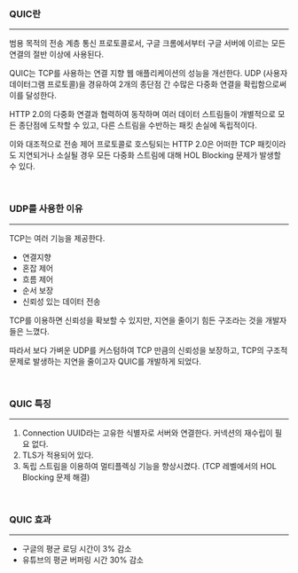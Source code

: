 ### QUIC란
---
범용 목적의 전송 계층 통신 프로토콜로서, 구글 크롬에서부터 구글 서버에 이르는 모든 연결의 절반 이상에 사용된다.

QUIC는 TCP를 사용하는 연결 지향 웹 애플리케이션의 성능을 개선한다. UDP (사용자 데이터그램 프로토콜)을 경유하여 2개의 종단점 간 수많은 다중화 연결을 확립함으로써 이를 달성한다.

HTTP 2.0의 다중화 연결과 협력하여 동작하며 여러 데이터 스트림들이 개별적으로 모든 종단점에 도착할 수 있고, 다른 스트림을 수반하는 패킷 손실에 독립적이다. 

이와 대조적으로 전송 제어 프로토콜로 호스팅되는 HTTP 2.0은 어떠한 TCP 패킷이라도 지연되거나 소실될 경우 모든 다중화 스트림에 대해 HOL Blocking 문제가 발생할 수 있다.

<br>

### UDP를 사용한 이유
---
TCP는 여러 기능을 제공한다.
- 연결지향
- 혼잡 제어
- 흐름 제어
- 순서 보장
- 신뢰성 있는 데이터 전송

TCP를 이용하면 신뢰성을 확보할 수 있지만, 지연을 줄이기 힘든 구조라는 것을 개발자들은 느꼈다.

따라서 보다 가벼운 UDP를 커스텀하여 TCP 만큼의 신뢰성을 보장하고, TCP의 구조적 문제로 발생하는 지연을 줄이고자 QUIC를 개발하게 되었다.

<br>

### QUIC 특징
---
1. Connection UUID라는 고유한 식별자로 서버와 연결한다. 커넥션의 재수립이 필요 없다.
2. TLS가 적용되어 있다.
3. 독립 스트림을 이용하여 멀티플렉싱 기능을 향상시켰다. (TCP 레벨에서의 HOL Blocking 문제 해결)

<br>

### QUIC 효과
---
- 구글의 평균 로딩 시간이 3% 감소
- 유튜브의 평균 버퍼링 시간 30% 감소 
